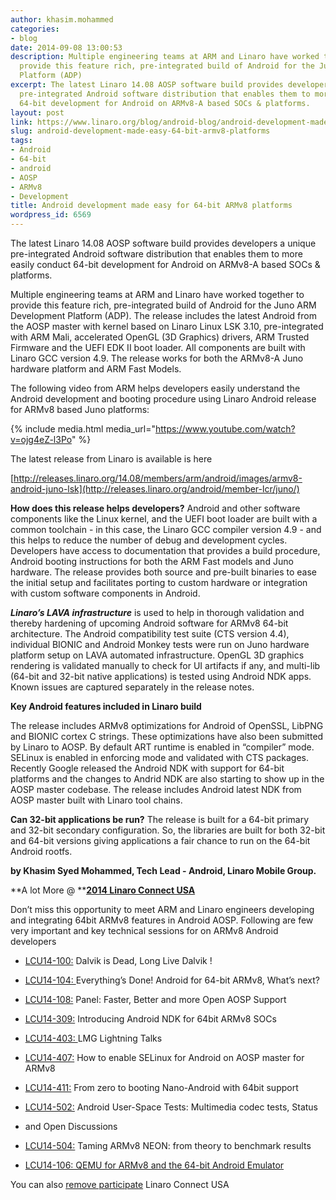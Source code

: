 ```yaml
---
author: khasim.mohammed
categories:
- blog
date: 2014-09-08 13:00:53
description: Multiple engineering teams at ARM and Linaro have worked together to
  provide this feature rich, pre-integrated build of Android for the Juno ARM Development
  Platform (ADP)
excerpt: The latest Linaro 14.08 AOSP software build provides developers a unique
  pre-integrated Android software distribution that enables them to more easily conduct
  64-bit development for Android on ARMv8-A based SOCs & platforms.
layout: post
link: https://www.linaro.org/blog/android-blog/android-development-made-easy-64-bit-armv8-platforms/
slug: android-development-made-easy-64-bit-armv8-platforms
tags:
- Android
- 64-bit
- android
- AOSP
- ARMv8
- Development
title: Android development made easy for 64-bit ARMv8 platforms
wordpress_id: 6569
---
```


The latest Linaro 14.08 AOSP software build provides developers a unique pre-integrated Android software distribution that enables them to more easily conduct 64-bit development for Android on ARMv8-A based SOCs & platforms.

Multiple engineering teams at ARM and Linaro have worked together to provide this feature rich, pre-integrated build of Android for the Juno ARM Development Platform (ADP). The release includes the latest Android from the AOSP master with kernel based on Linaro Linux LSK 3.10, pre-integrated with ARM Mali, accelerated OpenGL (3D Graphics) drivers, ARM Trusted Firmware and the UEFI EDK II boot loader. All components are built with Linaro GCC version 4.9. The release works for both the ARMv8-A Juno hardware platform and ARM Fast Models.

The following video from ARM helps developers easily understand the Android development and booting procedure using Linaro Android release for ARMv8 based Juno platforms:


{% include media.html media_url="https://www.youtube.com/watch?v=ojg4eZ-l3Po" %}

The latest release from Linaro is available is here
    
[http://releases.linaro.org/14.08/members/arm/android/images/armv8-android-juno-lsk](http://releases.linaro.org/android/member-lcr/juno/)

**How does this release helps developers?** Android and other software components like the Linux kernel, and the UEFI boot loader are built with a common toolchain - in this case, the Linaro GCC compiler version 4.9 - and this helps to reduce the number of debug and development cycles. Developers have access to documentation that provides a build procedure, Android booting instructions for both the ARM Fast models and Juno hardware. The release provides both source and pre-built binaries to ease the initial setup and facilitates porting to custom hardware or integration with custom software components in Android.

**_Linaro’s LAVA infrastructure_** is used to help in thorough validation and thereby hardening of upcoming Android software for ARMv8 64-bit architecture. The Android compatibility test suite (CTS version 4.4), individual BIONIC and Android Monkey tests were run on Juno hardware platform setup on LAVA automated infrastructure. OpenGL 3D graphics rendering is validated manually to check for UI artifacts if any, and multi-lib (64-bit and 32-bit native applications) is tested using Android NDK apps. Known issues are captured separately in the release notes.

**Key Android features included in Linaro build**

The release includes ARMv8 optimizations for Android of OpenSSL, LibPNG and BIONIC cortex C strings. These optimizations have also been submitted by Linaro to AOSP. By default ART runtime is enabled in “compiler” mode. SELinux is enabled in enforcing mode and validated with CTS packages. Recently Google released the Android NDK with support for 64-bit platforms and the changes to Andrid NDK are also starting to show up in the AOSP master codebase. The release includes Android latest NDK from AOSP master built with Linaro tool chains.

**Can 32-bit applications be run?** The release is built for a 64-bit primary and 32-bit secondary configuration. So, the libraries are built for both 32-bit and 64-bit versions giving applications a fair chance to run on the 64-bit Android rootfs.

**by Khasim Syed Mohammed, Tech Lead - Android, Linaro Mobile Group.**

**A lot More @ ****[2014 Linaro Connect USA](https://www.linaro.org/connect/lcu/lcu14/)**

Don’t miss this opportunity to meet ARM and Linaro engineers developing and integrating 64bit ARMv8 features in Android AOSP. Following are few very important and key technical sessions for on ARMv8 Android developers




  * [LCU14-100:](https://lcu14.zerista.com/event/member/137702) Dalvik is Dead, Long Live Dalvik !


  * [LCU14-104: ](https://lcu14.zerista.com/event/member/137707)Everything’s Done! Android for 64-bit ARMv8, What’s next?


  * [LCU14-108:](https://lcu14.zerista.com/event/member/137711) Panel: Faster, Better and more Open AOSP Support


  * [LCU14-309:](https://lcu14.zerista.com/event/member/137756) Introducing Android NDK for 64bit ARMv8 SOCs


  * [LCU14-403: ](https://lcu14.zerista.com/event/member/137770)LMG Lightning Talks


  * [LCU14-407:](https://lcu14.zerista.com/event/member/137775) How to enable SELinux for Android on AOSP master for ARMv8


  * [LCU14-411:](http://lcu14.zerista.com/event/member/137779) From zero to booting Nano-Android with 64bit support


  * [LCU14-502:](https://lcu14.zerista.com/event/member/137789) Android User-Space Tests: Multimedia codec tests, Status


  * and Open Discussions


  * [LCU14-504:](https://lcu14.zerista.com/event/member/137791) Taming ARMv8 NEON: from theory to benchmark results


  * [LCU14-106: QEMU for ARMv8 and the 64-bit Android Emulator](https://lcu14.zerista.com/event/member/137709)


You can also [remove participate](https://www.linaro.org/connect/lcu/lcu14/remote/) Linaro Connect USA